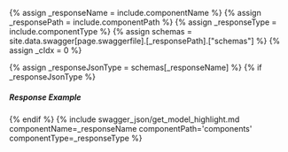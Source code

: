 {% assign _responseName = include.componentName %}
{% assign _responsePath = include.componentPath %}
{% assign _responseType = include.componentType %}
{% assign schemas = site.data.swagger[page.swaggerfile].[_responsePath].["schemas"] %}
{% assign _cIdx = 0 %}

{% assign _responseJsonType = schemas[_responseName]  %}
{% if _responseJsonType %}
<h5>Response Example</h5>
{% endif %}
{% include swagger_json/get_model_highlight.md componentName=_responseName componentPath='components' componentType=_responseType %}